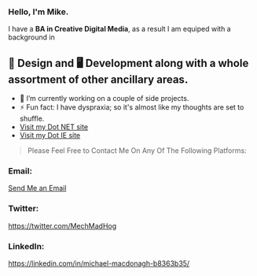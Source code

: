 ### Hello, I'm Mike.

I have a **BA in Creative Digital Media**, as a result I am equiped with a background in

## 🎨 Design and 🖥️ Development along with a whole assortment of other ancillary areas.

* 🔭 I’m currently working on a couple of side projects.
* ⚡ Fun fact: I have dyspraxia; so it's almost like my thoughts are set to shuffle.
* [Visit my Dot NET site](https://mechmadhog.com "Visit My Other Test Sites")
* [Visit my Dot IE site](https://michaelmacdonagh.ie "Visit My Other Test Sites")

> Please Feel Free to Contact Me On Any Of The Following Platforms:

### Email:
[Send Me an Email](mailto:michael@mechmadhog.com?subject=Hi% "Hi Mike!")

### Twitter:
https://twitter.com/MechMadHog

### LinkedIn:
https://linkedin.com/in/michael-macdonagh-b8363b35/

